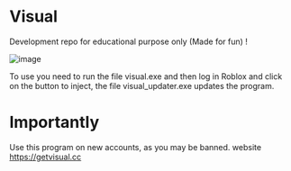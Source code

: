 # Visual
Development repo for educational purpose only (Made for fun) !

![image](https://github.com/user-attachments/assets/b9662024-2467-4718-85d4-4d936ce3f038)



To use you need to run the file visual.exe and then log in Roblox and click on the button to inject, the file visual_updater.exe updates the program.

# Importantly

Use this program on new accounts, as you may be banned.
website https://getvisual.cc
